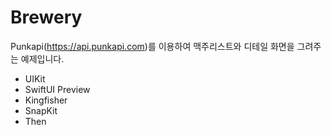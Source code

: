 # Brewery

Punkapi(https://api.punkapi.com)를 이용하여 맥주리스트와 디테일 화면을 그려주는 예제입니다.

* UIKit
* SwiftUI Preview
* Kingfisher
* SnapKit
* Then